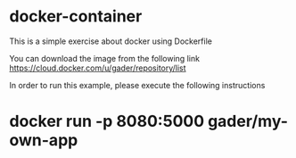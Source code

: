 # docker-container
This is a simple exercise about docker using Dockerfile

You can download the image from the following link https://cloud.docker.com/u/gader/repository/list

In order to run this example, please execute the following instructions

# docker run -p 8080:5000 gader/my-own-app
